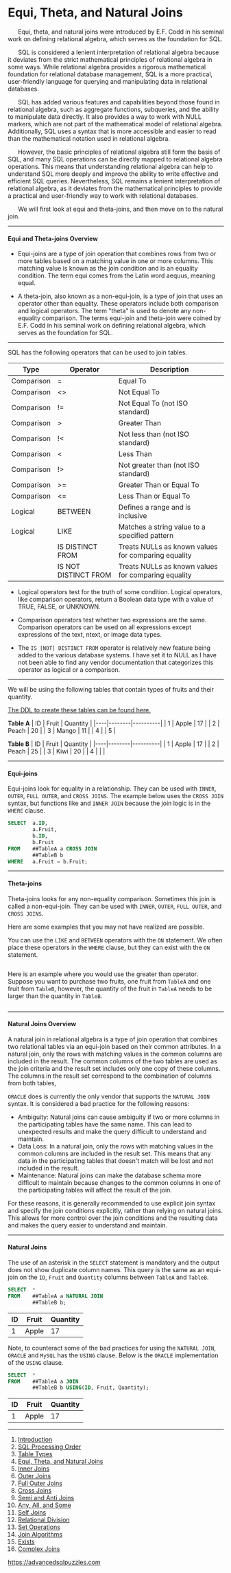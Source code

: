 # Equi, Theta, and Natural Joins

&nbsp;&nbsp;&nbsp;&nbsp;&nbsp;&nbsp;Equi, theta, and natural joins were introduced by E.F. Codd in his seminal work on defining relational algebra, which serves as the foundation for SQL.

&nbsp;&nbsp;&nbsp;&nbsp;&nbsp;&nbsp;SQL is considered a lenient interpretation of relational algebra because it deviates from the strict mathematical principles of relational algebra in some ways. While relational algebra provides a rigorous mathematical foundation for relational database management, SQL is a more practical, user-friendly language for querying and manipulating data in relational databases.

&nbsp;&nbsp;&nbsp;&nbsp;&nbsp;&nbsp;SQL has added various features and capabilities beyond those found in relational algebra, such as aggregate functions, subqueries, and the ability to manipulate data directly. It also provides a way to work with NULL markers, which are not part of the mathematical model of relational algebra. Additionally, SQL uses a syntax that is more accessible and easier to read than the mathematical notation used in relational algebra.

&nbsp;&nbsp;&nbsp;&nbsp;&nbsp;&nbsp;However, the basic principles of relational algebra still form the basis of SQL, and many SQL operations can be directly mapped to relational algebra operations. This means that understanding relational algebra can help to understand SQL more deeply and improve the ability to write effective and efficient SQL queries. Nevertheless, SQL remains a lenient interpretation of relational algebra, as it deviates from the mathematical principles to provide a practical and user-friendly way to work with relational databases.

&nbsp;&nbsp;&nbsp;&nbsp;&nbsp;&nbsp;We will first look at equi and theta-joins, and then move on to the natural join.

----------------------------------

#### Equi and Theta-joins Overview

*  Equi-joins are a type of join operation that combines rows from two or more tables based on a matching value in one or more columns. This matching value is known as the join condition and is an equality condition. The term equi comes from the Latin word aequus, meaning equal.

*  A theta-join, also known as a non-equi-join, is a type of join that uses an operator other than equality. These operators include both comparison and logical operators. The term "theta" is used to denote any non-equality comparison.  The terms equi-join and theta-join were coined by E.F. Codd in his seminal work on defining relational algebra, which serves as the foundation for SQL.

--------------------------------------------------------------------------------
SQL has the following operators that can be used to join tables.

| Type       |       Operator        |                                     Description       |
|------------|-----------------------|-------------------------------------------------------|
| Comparison |  =                    |  Equal To                                             |
| Comparison |  <>                   |  Not Equal To                                         |
| Comparison |  !=                   |  Not Equal To (not ISO standard)                      |
| Comparison |  >                    |  Greater Than                                         |
| Comparison |  !<                	 |  Not less than (not ISO standard)                      |
| Comparison |  <                    |  Less Than                                            |
| Comparison |  !>                   |Not greater than (not ISO standard)                    |
| Comparison |  >=                   |  Greater Than or Equal To                             |
| Comparison |  <=                   |  Less Than or Equal To                                |
| Logical    |  BETWEEN              |  Defines a range and is inclusive                     |
| Logical    |  LIKE                 |  Matches a string value to a specified pattern        |
|            |  IS DISTINCT FROM     |  Treats NULLs as known values for comparing equality  |
|            |  IS NOT DISTINCT FROM |  Treats NULLs as known values for comparing equality  |

*  Logical operators test for the truth of some condition. Logical operators, like comparison operators, return a Boolean data type with a value of TRUE, FALSE, or UNKNOWN.

*  Comparison operators test whether two expressions are the same. Comparison operators can be used on all expressions except expressions of the text, ntext, or image data types.

*  The `IS [NOT] DISTINCT FROM` operator is relatively new feature being added to the various database systems.  I have set it to NULL as I have not been able to find any vendor documentation that categorizes this operator as logical or a comparison.
 
--------------------------------------------------------------------------------
We will be using the following tables that contain types of fruits and their quantity.  

[The DDL to create these tables can be found here.](Sample%20Data.md)

**Table A**
| ID | Fruit  | Quantity |
|----|--------|----------|
|  1 | Apple  |       17 |
|  2 | Peach  |       20 |
|  3 | Mango  |       11 |
|  4 | <NULL> |        5 |
  
**Table B**
| ID | Fruit  | Quantity |
|----|--------|----------|
|  1 | Apple  | 17       |
|  2 | Peach  | 25       |
|  3 | Kiwi   | 20       |
|  4 | <NULL> | <NULL>   |
 
--------------------------------------------------------------------------------
#### Equi-joins

Equi-joins look for equality in a relationship.  They can be used with `INNER`, `OUTER`, `FULL OUTER`, and `CROSS JOINS`. The example below uses the `CROSS JOIN` syntax, but functions like and `INNER JOIN` because the join logic is in the `WHERE` clause.

```sql
SELECT  a.ID,
        a.Fruit,
        b.ID,
        b.Fruit
FROM    ##TableA a CROSS JOIN
        ##TableB b
WHERE   a.Fruit = b.Fruit;
```


--------------------------------------------------------------------------------
#### Theta-joins
Theta-joins looks for any non-equality comparison.  Sometimes this join is called a non-equi-join.  They can be used with `INNER`, `OUTER`, `FULL OUTER`, and `CROSS JOINS`.

Here are some examples that you may not have realized are possible.

You can use the `LIKE` and `BETWEEN` operators with the `ON` statement.  We often place these operators in the `WHERE` clause, but they can exist with the `ON` statement.

```sql

```

Here is an example where you would use the greater than operator.  Suppose you want to purchase two fruits, one fruit from `TableA` and one fruit from `TableB`, however, the quantity of the fruit in `TableA` needs to be larger than the quantity in `TableB`.

```sql

```


--------------------------------------------------------------------------------
#### Natural Joins Overview

A natural join in relational algebra is a type of join operation that combines two relational tables via an equi-join based on their common attributes. In a natural join, only the rows with matching values in the common columns are included in the result. The common columns of the two tables are used as the join criteria and the result set includes only one copy of these columns. The columns in the result set correspond to the combination of columns from both tables,

`ORACLE` does is currently the only vendor that supports the `NATURAL JOIN` syntax.  It is considered a bad practice for the following reasons:
*  Ambiguity: Natural joins can cause ambiguity if two or more columns in the participating tables have the same name. This can lead to unexpected results and make the query difficult to understand and maintain.
*  Data Loss: In a natural join, only the rows with matching values in the common columns are included in the result set. This means that any data in the participating tables that doesn't match will be lost and not included in the result.
*  Maintenance: Natural joins can make the database schema more difficult to maintain because changes to the common columns in one of the participating tables will affect the result of the join.

For these reasons, it is generally recommended to use explicit join syntax and specify the join conditions explicitly, rather than relying on natural joins. This allows for more control over the join conditions and the resulting data and makes the query easier to understand and maintain.

------------------------------------------------

#### Natural Joins

The use of an asterisk in the `SELECT` statement is mandatory and the output does not show duplicate column names. This query is the same as an equi-join on the `ID`, `Fruit` and `Quantity` columns between `TableA` and `TableB`.

```sql
SELECT  *
FROM    ##TableA a NATURAL JOIN
        ##TableB b;  
```


| ID | Fruit | Quantity |
|----|-------|----------|
|  1 | Apple |       17 |


Note, to counteract some of the bad practices for using the `NATURAL JOIN`, `ORACLE` and `MySQL` has the `USING` clause.  Below is the `ORACLE` implementation of the `USING` clause.

```sql
SELECT  *
FROM    ##TableA a JOIN
        ##TableB b USING(ID, Fruit, Quantity);  
```

| ID | Fruit | Quantity |
|----|-------|----------|
|  1 | Apple |       17 |

---------------------------------------------------------
1. [Introduction](01%20-%20Introduction.md)
2. [SQL Processing Order](02%20-%20SQL%20Query%20Processing%20Order.md)
3. [Table Types](03%20-%20Table%20Types.md)
4. [Equi, Theta, and Natural Joins](04%20-%20Equi%2C%20Theta%2C%20and%20Natural%20Joins.md)
5. [Inner Joins](05%20-%20Inner%20Join.md)
6. [Outer Joins](06%20-%20Outer%20Joins.md)
7. [Full Outer Joins](07%20-%20Full%20Outer%20Join.md)
8. [Cross Joins](08%20-%20Cross%20Join.md)
9. [Semi and Anti Joins](09%20-%20Semi%20and%20Anti%20Joins.md)
10. [Any, All, and Some](10%20-%20Any%2C%20All%2C%20and%20Some.md)
11. [Self Joins](11%20-%20Self%20Join.md)
12. [Relational Division](12%20-%20Relational%20Division.md)
13. [Set Operations](13%20-%20Set%20Operations.md)
14. [Join Algorithms](14%20-%20Join%20Algorithms.md)
15. [Exists](15%20-%20Exists.md)
16. [Complex Joins](16%20-%20Complex%20Joins.md)

 https://advancedsqlpuzzles.com
